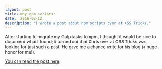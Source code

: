 ```yaml
---
layout: post
title: Why npm scripts?
date:  2016-02-12
description: "I wrote a post about npm scripts over at CSS Tricks."
---
```


After starting to migrate my Gulp tasks to npm, I thought it would be nice to document what I found; it turned out that Chris over at CSS Tricks was looking for just such a post. He gave me a chance write for his blog (a huge honor for me!).

[You can read the post here][1].

[1]: https://css-tricks.com/why-npm-scripts/

